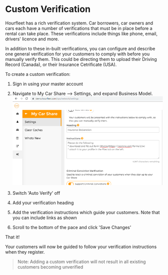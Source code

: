 # Custom Verification

Hourfleet has a rich verification system. Car borrowers, car owners and cars each have a number of verifications that must be in place before a rental can take place. These verifications include things like phone, email, drivers' licence and more.

In addition to these in-built verifications, you can configure and describe one general verification for your customers to comply with before you manually verify them. This could be directing them to upload their Driving Record (Canada), or their Insurance Cetrificate (USA). 

To create a custom verification:
1. Sign in using your master account  
1. Navigate to My Car Share --> Settings, and expand Business Model.
![verification setiup](../docs/images/VerificationCustomSetup.png)

1. Switch 'Auto Verify' off
1. Add your verification heading
1. Add the verification instructions which guide your customers. Note that you can include links as shown
1. Scroll to the bottom of the pace and click 'Save Changes'

That it!

Your customers will now be guided to follow your verification instructions when they register.

>Note: Adding a custom verification will not result in all existing customers becoming unverified

 
